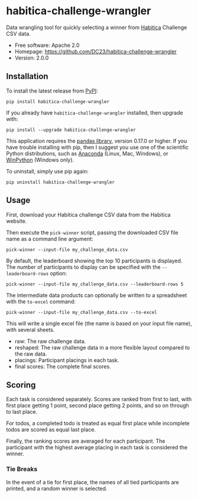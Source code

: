 # habitica-challenge-wrangler
Data wrangling tool for quickly selecting a winner from
[Habitica](https://habitica.com) Challenge CSV data.

* Free software: Apache 2.0
* Homepage: https://github.com/DC23/habitica-challenge-wrangler
* Version: 2.0.0

## Installation

To install the latest release from [PyPI](https://pypi.python.org/pypi):

    pip install habitica-challenge-wrangler

If you already have `habitica-challenge-wrangler` installed, then upgrade with:

    pip install --upgrade habitica-challenge-wrangler

This application requires the [pandas library](http://pandas.pydata.org/), 
version 0.17.0 or higher. If you have trouble installing with pip, then
I suggest you use one of the scientific Python distributions, such as
[Anaconda](https://www.continuum.io/) (Linux, Mac, Windows), or
[WinPython](https://winpython.github.io/) (Windows only).

To uninstall, simply use pip again:

    pip uninstall habitica-challenge-wrangler

## Usage

First, download your Habitica challenge CSV data from the Habitica website.

Then execute the `pick-winner` script, passing the downloaded CSV
file name as a command line argument:

    pick-winner --input-file my_challenge_data.csv

By default, the leaderboard showing the top 10 participants is displayed. The
number of participants to display can be specified with the `--leaderboard-rows`
option:

    pick-winner --input-file my_challenge_data.csv --leaderboard-rows 5

The intermediate data products can optionally be written to a spreadsheet with
the `to-excel` command:

    pick-winner --input-file my_challenge_data.csv --to-excel

This will write a single excel file (the name is based on your input file name),
with several sheets.

* raw: The raw challenge data.
* reshaped: The raw challenge data in a more flexible layout compared to the raw
  data.
* placings: Participant placings in each task.
* final scores: The complete final scores.
    

## Scoring

Each task is considered separately. Scores are ranked from first to last, with
first place getting 1 point, second place getting 2 points, and so on through to
last place.

For todos, a completed todo is treated as equal first place while incomplete
todos are scored as equal last place.

Finally, the ranking scores are averaged for each participant. The participant
with the highest average placing in each task is considered the winner.

### Tie Breaks

In the event of a tie for first place, the names of all tied participants are
printed, and a random winner is selected.

